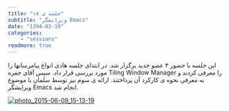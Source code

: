 ```yaml
---
title: "جلسه ی ‍۱۸"
subtitle: "ویرایشگر Emacs"
date: "1394-03-19"
categories:
    - "sessions"
readmore: true
---
```

این جلسه با حضور ۳ عضو جدید برگزار شد. در ابتدای جلسه هادی انواع پیامرسانها را مورد بررسی قرار داد. سپس آقای جفره Tiling Window Manager را معرفی کردند و به معرفی نحوه ی کارکرد آن پرداختند. ارائه ی سوم نیز توسط سلمان با موضوع ویرایشگر Emacs انجام شد.

[![photo_2015-06-09_15-13-19](/img/79edae3e-fdbb-11e6-86dd-a088b4d860141488289232.7710786.jpg)](/img/79edae3e-fdbb-11e6-86dd-a088b4d860141488289232.7710786.jpg)
